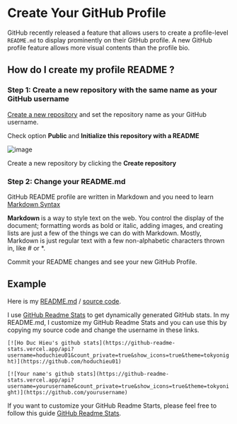 # Create Your GitHub Profile

GitHub recently released a feature that allows users to create a profile-level `README.md` to display prominently on their GitHub profile. A new GitHub profile feature allows more visual contents than the profile bio.

## How do I create my profile README ?

### Step 1: Create a new repository with the same name as your GitHub username

[Create a new repository](https://github.com/new) and set the repository name as your GitHub username.

Check option <b> Public </b> and <b> Initialize this repository with a README </b>

![image](https://user-images.githubusercontent.com/23649434/88451391-9938e580-ce80-11ea-9c6c-1a8e6e3787f7.png)

Create a new repository by clicking the <b>Create repository</b>

### Step 2: Change your README.md
GitHub README profile are written in Markdown and you need to learn [Markdown Syntax](https://guides.github.com/pdfs/markdown-cheatsheet-online.pdf)

<b> Markdown </b> is a way to style text on the web. You control the display of the document; formatting words as
bold or italic, adding images, and creating lists are just a few of the things we can do with Markdown. Mostly,
Markdown is just regular text with a few non-alphabetic characters thrown in, like # or *.

Commit your README changes and see your new GitHub Profile.

## Example

Here is my [README.md](https://github.com/hoduchieu01/hoduchieu01) / [source code](https://raw.githubusercontent.com/hoduchieu01/hoduchieu01/master/README.md). 

I use [GitHub Readme Stats](https://github.com/anuraghazra/github-readme-stats) to get dynamically generated GitHub stats. In my README.md, I customize my GitHub Readme Stats and you can use this by copying my source code and change the username in these links.

``` [![Ho Duc Hieu's github stats](https://github-readme-stats.vercel.app/api?username=hoduchieu01&count_private=true&show_icons=true&theme=tokyonight)](https://github.com/hoduchieu01) ```

``` [![Your name's github stats](https://github-readme-stats.vercel.app/api?username=yourusername&count_private=true&show_icons=true&theme=tokyonight)](https://github.com/yourusername) ```

If you want to customize your GitHub Readme Starts, please feel free to follow this guide [GitHub Readme Stats](https://github.com/anuraghazra/github-readme-stats).
